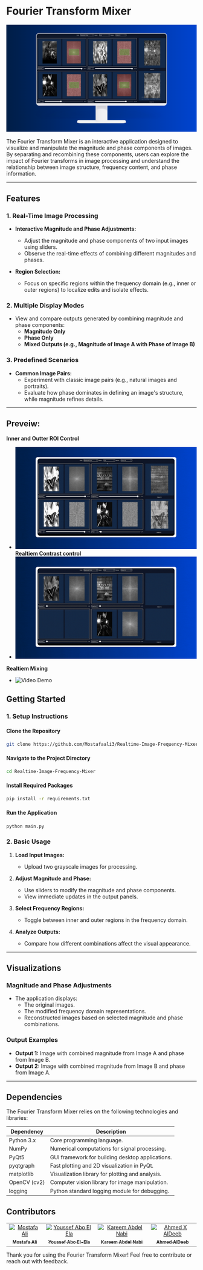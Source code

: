 # Fourier Transform Mixer

![Application Overview](assets/screen_mockup.png "Overview of the Fourier Transform Mixer")

The Fourier Transform Mixer is an interactive application designed to visualize and manipulate the magnitude and phase components of images. By separating and recombining these components, users can explore the impact of Fourier transforms in image processing and understand the relationship between image structure, frequency content, and phase information.

---

## Features

### 1. Real-Time Image Processing
- **Interactive Magnitude and Phase Adjustments:**
  - Adjust the magnitude and phase components of two input images using sliders.
  - Observe the real-time effects of combining different magnitudes and phases.

- **Region Selection:**
  - Focus on specific regions within the frequency domain (e.g., inner or outer regions) to localize edits and isolate effects.
  
### 2. Multiple Display Modes
- View and compare outputs generated by combining magnitude and phase components:
  - **Magnitude Only**
  - **Phase Only**
  - **Mixed Outputs (e.g., Magnitude of Image A with Phase of Image B)**

### 3. Predefined Scenarios
- **Common Image Pairs:**
  - Experiment with classic image pairs (e.g., natural images and portraits).
  - Evaluate how phase dominates in defining an image's structure, while magnitude refines details.

---
## Preveiw:
 **Inner and Outter ROI Control**
  - ![Video Demo](assets/roi.gif)
 **Realtiem Contrast control**
  - ![Video Demo](assets/contrast.gif)

**Realtiem Mixing**
  - ![Video Demo](assets/mix.gif)

## Getting Started

### 1. Setup Instructions

#### Clone the Repository
```bash
git clone https://github.com/Mostafaali3/Realtime-Image-Frequency-Mixer.git
```

#### Navigate to the Project Directory
```bash
cd Realtime-Image-Frequency-Mixer
```

#### Install Required Packages
```bash
pip install -r requirements.txt
```

#### Run the Application
```bash
python main.py
```

### 2. Basic Usage

1. **Load Input Images:**
   - Upload two grayscale images for processing.

2. **Adjust Magnitude and Phase:**
   - Use sliders to modify the magnitude and phase components.
   - View immediate updates in the output panels.

3. **Select Frequency Regions:**
   - Toggle between inner and outer regions in the frequency domain.

4. **Analyze Outputs:**
   - Compare how different combinations affect the visual appearance.

---

## Visualizations

### Magnitude and Phase Adjustments
- The application displays:
  - The original images.
  - The modified frequency domain representations.
  - Reconstructed images based on selected magnitude and phase combinations.

### Output Examples
- **Output 1:** Image with combined magnitude from Image A and phase from Image B.
- **Output 2:** Image with combined magnitude from Image B and phase from Image A.

---

## Dependencies

The Fourier Transform Mixer relies on the following technologies and libraries:

| **Dependency**       | **Description**                                       |
|-----------------------|-------------------------------------------------------|
| Python 3.x           | Core programming language.                            |
| NumPy                | Numerical computations for signal processing.         |
| PyQt5                | GUI framework for building desktop applications.      |
| pyqtgraph            | Fast plotting and 2D visualization in PyQt.           |
| matplotlib           | Visualization library for plotting and analysis.      |
| OpenCV (cv2)         | Computer vision library for image manipulation.       |
| logging              | Python standard logging module for debugging.         |

## Contributors <a name="Contributors"></a>
<table>
  <tr>
    <td align="center">
      <a href="https://github.com/Mostafaali3" target="_blank">
        <img src="https://github.com/Mostafaali3.png" width="150px;" alt="Mostafa Ali"/>
        <br />
        <sub><b>Mostafa Ali</b></sub>
      </a>
    </td>
    <td align="center">
      <a href="https://github.com/Youssef-Abo-El-Ela" target="_blank">
        <img src="https://github.com/Youssef-Abo-El-Ela.png" width="150px;" alt="Youssef Abo El Ela"/>
        <br />
        <sub><b>Youssef Abo El-Ela</b></sub>
      </a>
    </td>
    <td align="center">
      <a href="https://github.com/karreemm" target="_blank">
        <img src="https://github.com/karreemm.png" width="150px;" alt="Kareem Abdel Nabi"/>
        <br />
        <sub><b>Kareem Abdel Nabi</b></sub>
      </a>
    </td>
    <td align="center">
      <a href="https://github.com/AhmedXAlDeeb" target="_blank">
        <img src="https://github.com/AhmedXAlDeeb.png" width="150px;" alt="Ahmed X AlDeeb"/>
        <br />
        <sub><b>Ahmed AlDeeb</b></sub>
      </a>
    </td>
  </tr>
</table>
Thank you for using the Fourier Transform Mixer! Feel free to contribute or reach out with feedback.

